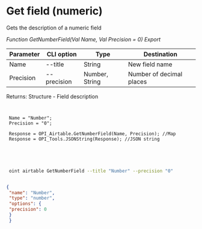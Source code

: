 ﻿---
sidebar_position: 4
---

# Get field (numeric)
 Gets the description of a numeric field


*Function GetNumberField(Val Name, Val Precision = 0) Export*

 | Parameter | CLI option | Type | Destination |
 |-|-|-|-|
 | Name | --title | String | New field name |
 | Precision | --precision | Number, String | Number of decimal places |

 
 Returns: Structure - Field description

```bsl title="Code example"
	
 
 Name = "Number";
 Precision = "0";
 
 Response = OPI_Airtable.GetNumberField(Name, Precision); //Map
 Response = OPI_Tools.JSONString(Response); //JSON string
 
 
	
```

```sh title="CLI command example"
 
 oint airtable GetNumberField --title "Number" --precision "0"


```


```json title="Result"

{
 "name": "Number",
 "type": "number",
 "options": {
 "precision": 0
 }
 }

```
